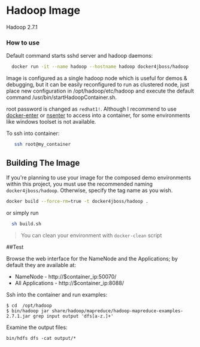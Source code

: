 Hadoop Image
=======
 Hadoop 2.7.1


### How to use

Default command starts sshd server and hadoop daemons:

```bash
  docker run -it --name hadoop --hostname hadoop docker4jboss/hadoop
```
Image is configured as a single hadoop node which is useful for demos & debugging, but it can be easily reconfigured to run as clustered node, just place new configuration in /opt/hadoop/etc/hadoop and execute the default command  /usr/bin/startHadoopContainer.sh.

root password is changed as ```redhat1!```.  Although I recommend to use [docker-enter](https://github.com/Pithikos/docker-enter) or [nsenter](https://github.com/jpetazzo/nsenter) to access into a container, for some environments like windows toolset is not available.

To ssh into container:
```bash
   ssh root@my_container  
```

## Building The Image

 If you're planning to use your image for the composed demo environments within this project, you must use the recommended naming ```docker4jboss/hadoop```. Otherwise, specify the tag name as you wish.

```bash
docker build --force-rm=true -t docker4jboss/hadoop .
```
  or simply run

```bash
  sh build.sh
```

> You can clean your environment with ```docker-clean``` script

##Test

Browse the web interface for the NameNode and the Applications; by default they are available at:

- NameNode - http://$container_ip:50070/
- All Applications - http://$container_ip:8088/

Ssh into the container and run examples:
```
$ cd  /opt/hadoop
$ bin/hadoop jar share/hadoop/mapreduce/hadoop-mapreduce-examples-2.7.1.jar grep input output 'dfs[a-z.]+'
```


Examine the output files:

```
bin/hdfs dfs -cat output/*
```
